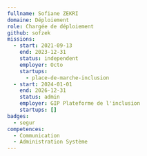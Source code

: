 ```yaml
---
fullname: Sofiane ZEKRI
domaine: Déploiement
role: Chargée de déploiement
github: sofzek
missions:
  - start: 2021-09-13
    end: 2023-12-31
    status: independent
    employer: Octo
    startups:
      - place-de-marche-inclusion
  - start: 2024-01-01
    end: 2026-12-31
    status: admin
    employer: GIP Plateforme de l'inclusion
    startups: []
badges:
  - segur
competences:
  - Communication
  - Administration Système
---
```

